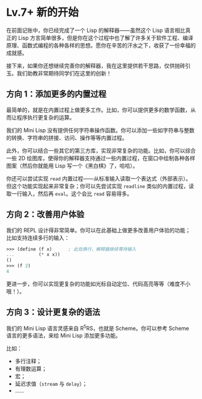 # Lv.7+ 新的开始

在前面记账中，你已经完成了一个 Lisp 的解释器——虽然这个 Lisp 语言相比真正的 Lisp 方言简单很多，但是你在这个过程中也了解了许多关于软件工程、编译原理、函数式编程的各种各样的思想。愿你在辛苦的汗水之下，收获了一份幸福的成就感。

接下来，如果你还想继续完善你的解释器，我在这里提供若干思路，仅供抛砖引玉。我们助教非常期待同学们在这里的创新！

## 方向 1：添加更多的内置过程

最简单的，就是在内置过程上做更多工作。比如，你可以提供更多的数学函数，从而让程序执行更复杂的运算。

我们的 Mini Lisp 没有提供任何字符串操作函数。你可以添加一些如字符串与整数的转换、字符串的拼接、访问、操作等等内置过程。

此外，你可以结合一些其它的第三方库，实现非常复杂的功能。比如，你可以综合一些 2D 绘图库，使得你的解释器支持通过一些内置过程，在窗口中绘制各种各样图案（然后你就能用 Lisp 写一个《黑白棋》了，哈哈）。

你还可以尝试实现 `read` 内置过程——从标准输入读取一个表达式（外部表示）。但这个功能实现起来非常复杂；你可以先尝试实现 `readline` 类似的内置过程，读取一行输入，然后再 `eval`。这个会比 `read` 容易得多。

## 方向 2：改善用户体验

我们的 REPL 设计得非常简单。你可以在此基础上做更多改善用户体验的功能；比如支持连续多行的输入：

```scheme
>>> (define (f x)      ; 此处换行，解释器继续等待输入
...         (* x x))
()
>>> (f 2)
4
```

更进一步，你可以实现更复杂的功能如光标自动定位、代码高亮等等（难度不小哦！）。

## 方向 3：设计更复杂的语法

我们的 Mini Lisp 语言灵感来自 R<sup>5</sup>RS，也就是 Scheme。你可以参考 Scheme 语言的更多语法，来给 Mini Lisp 添加更多功能。

比如：
- 多行注释；
- 有理数运算；
- 宏；
- 延迟求值（`stream` 与 `delay`）；
- ……
